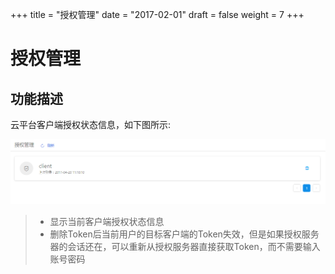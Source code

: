 +++
title = "授权管理"
date = "2017-02-01"
draft = false
weight = 7
+++

# 授权管理

## 功能描述

云平台客户端授权状态信息，如下图所示:

![](./images/index5.png)

> - 显示当前客户端授权状态信息
> - 删除Token后当前用户的目标客户端的Token失效，但是如果授权服务器的会话还在，可以重新从授权服务器直接获取Token，而不需要输入账号密码
